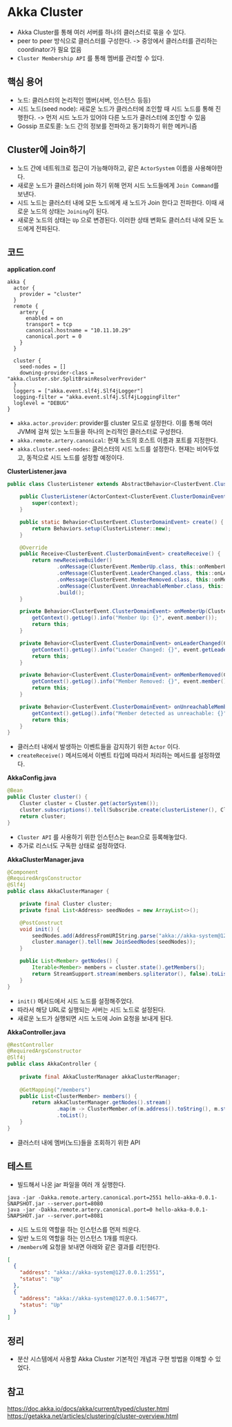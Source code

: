 # Akka Cluster
- Akka Cluster를 통해 여러 서버를 하나의 클러스터로 묶을 수 있다.
- peer to peer 방식으로 클러스터를 구성한다. -> 중앙에서 클러스터를 관리하는 coordinator가 필요 없음
- `Cluster Membership API` 를 통해 멤버를 관리할 수 있다.
## 핵심 용어
- 노드: 클러스터의 논리적인 멤버(서버, 인스턴스 등등)
- 시드 노드(seed node): 새로운 노드가 클러스터에 조인할 때 시드 노드를 통해 진행한다. -> 먼저 시드 노드가 있어야 다른 노드가 클러스터에 조인할 수 있음
- Gossip 프로토콜: 노드 간의 정보를 전파하고 동기화하기 위한 메커니즘
## Cluster에 Join하기
- 노드 간에 네트워크로 접근이 가능해야하고, 같은 `ActorSystem` 이름을 사용해야한다.
- 새로운 노드가 클러스터에 join 하기 위해 먼저 시드 노드들에게 `Join Command`를 보낸다.
- 시드 노드는 클러스터 내에 모든 노드에게 새 노드가 Join 한다고 전파한다. 이때 새로운 노드의 상태는 `Joining`이 된다.
- 새로운 노드의 상태는 `Up` 으로 변경된다. 이러한 상태 변화도 클러스터 내에 모든 노드에게 전파된다.
## 코드
**application.conf**
```hocon
akka {  
  actor {  
    provider = "cluster"  
  }  
  remote {  
    artery {  
      enabled = on  
      transport = tcp  
      canonical.hostname = "10.11.10.29"  
      canonical.port = 0  
    }  
  }  
  
  cluster {  
    seed-nodes = []  
    downing-provider-class = "akka.cluster.sbr.SplitBrainResolverProvider"  
  }  
  loggers = ["akka.event.slf4j.Slf4jLogger"]  
  logging-filter = "akka.event.slf4j.Slf4jLoggingFilter"  
  loglevel = "DEBUG"  
}
```
- `akka.actor.provider`: provider를 cluster 모드로 설정한다. 이를 통해 여러 JVM에 걸쳐 있는 노드들을 하나의 논리적인 클러스터로 구성한다.
- `akka.remote.artery.canonical`: 현재 노드의 호스트 이름과 포트를 지정한다.
- `akka.cluster.seed-nodes`: 클러스터의 시드 노드를 설정한다. 현재는 비어두었고, 동적으로 시드 노드를 설정할 예정이다.

**ClusterListener.java**
```java
public class ClusterListener extends AbstractBehavior<ClusterEvent.ClusterDomainEvent> {

    public ClusterListener(ActorContext<ClusterEvent.ClusterDomainEvent> context) {
        super(context);
    }

    public static Behavior<ClusterEvent.ClusterDomainEvent> create() {
        return Behaviors.setup(ClusterListener::new);
    }

    @Override
    public Receive<ClusterEvent.ClusterDomainEvent> createReceive() {
        return newReceiveBuilder()
                .onMessage(ClusterEvent.MemberUp.class, this::onMemberUp)
                .onMessage(ClusterEvent.LeaderChanged.class, this::onLeaderChanged)
                .onMessage(ClusterEvent.MemberRemoved.class, this::onMemberRemoved)
                .onMessage(ClusterEvent.UnreachableMember.class, this::onUnreachableMember)
                .build();
    }

    private Behavior<ClusterEvent.ClusterDomainEvent> onMemberUp(ClusterEvent.MemberUp event) {
        getContext().getLog().info("Member Up: {}", event.member());
        return this;
    }

    private Behavior<ClusterEvent.ClusterDomainEvent> onLeaderChanged(ClusterEvent.LeaderChanged event) {
        getContext().getLog().info("Leader Changed: {}", event.getLeader());
        return this;
    }

    private Behavior<ClusterEvent.ClusterDomainEvent> onMemberRemoved(ClusterEvent.MemberRemoved event) {
        getContext().getLog().info("Member Removed: {}", event.member());
        return this;
    }

    private Behavior<ClusterEvent.ClusterDomainEvent> onUnreachableMember(ClusterEvent.UnreachableMember event) {
        getContext().getLog().info("Member detected as unreachable: {}", event.member().address());
        return this;
    }
}
```
- 클러스터 내에서 발생하는 이벤트들을 감지하기 위한 `Actor` 이다.
- `createReceive()` 메서드에서 이벤트 타입에 따라서 처리하는 메서드를 설정하였다.

**AkkaConfig.java**
```java
@Bean  
public Cluster cluster() {  
    Cluster cluster = Cluster.get(actorSystem());  
    cluster.subscriptions().tell(Subscribe.create(clusterListener(), ClusterEvent.ClusterDomainEvent.class));  
    return cluster;  
}
```
- `Cluster API` 를 사용하기 위한 인스턴스는 `Bean`으로 등록해놓았다.
- 추가로 리스너도 구독한 상태로 설정하였다.

**AkkaClusterManager.java**
```java
@Component
@RequiredArgsConstructor
@Slf4j
public class AkkaClusterManager {

    private final Cluster cluster;
    private final List<Address> seedNodes = new ArrayList<>();

    @PostConstruct
    void init() {
        seedNodes.add(AddressFromURIString.parse("akka://akka-system@127.0.0.1:2551"));
        cluster.manager().tell(new JoinSeedNodes(seedNodes));
    }

    public List<Member> getNodes() {
        Iterable<Member> members = cluster.state().getMembers();
        return StreamSupport.stream(members.spliterator(), false).toList();
    }
}

```
- `init()` 메서드에서 시드 노드를 설정해주었다.
- 따라서 해당 URL로 실행되는 서버는 시드 노드로 설정된다.
- 새로운 노드가 실행되면 시드 노드에 Join 요청을 보내게 된다.

**AkkaController.java**
```java
@RestController  
@RequiredArgsConstructor  
@Slf4j  
public class AkkaController {  
  
    private final AkkaClusterManager akkaClusterManager;  
  
    @GetMapping("/members")  
    public List<ClusterMember> members() {  
        return akkaClusterManager.getNodes().stream()  
                .map(m -> ClusterMember.of(m.address().toString(), m.status().toString()))  
                .toList();  
    }  
}
```
- 클러스터 내에 멤버(노드)들을 조회하기 위한 API
## 테스트
- 빌드해서 나온 jar 파일을 여러 개 실행한다.
```shell
java -jar -Dakka.remote.artery.canonical.port=2551 hello-akka-0.0.1-SNAPSHOT.jar --server.port=8080
java -jar -Dakka.remote.artery.canonical.port=0 hello-akka-0.0.1-SNAPSHOT.jar --server.port=8081
```
- 시드 노드의 역할을 하는 인스턴스를 먼저 띄운다.
- 일반 노드의 역할을 하는 인스턴스 1개를 띄운다.
- `/members`에 요청을 보내면 아래와 같은 결과를 리턴한다.
```json
[
  {
    "address": "akka://akka-system@127.0.0.1:2551",
    "status": "Up"
  },
  {
    "address": "akka://akka-system@127.0.0.1:54677",
    "status": "Up"
  }
]
```
## 정리
- 분산 시스템에서 사용할 Akka Cluster 기본적인 개념과 구현 방법을 이해할 수 있었다.
## 참고
https://doc.akka.io/docs/akka/current/typed/cluster.html </br>
https://getakka.net/articles/clustering/cluster-overview.html
